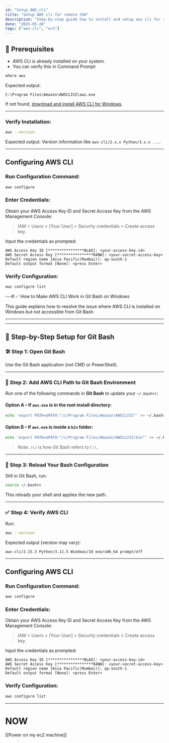 ```yaml
---
id: "Setup_AWS_cli"
title: "Setup AWS cli for remote SSH"
description: "Step-by-step guide how to install and setup aws cli for remote ssh"
date: "2025-05-20"
tags: ["aws-cli", "ec2"]
---
```


## 🧾 Prerequisites

- AWS CLI is already installed on your system.
- You can verify this in Command Prompt:

```cmd
where aws
```

Expected output:

```
C:\Program Files\Amazon\AWSCLIV2\aws.exe
```

If not found, [download and install AWS CLI for Windows](https://docs.aws.amazon.com/cli/latest/userguide/install-cliv2-windows.html).

---

### Verify Installation:

```bash
aws --version
```

Expected output: Version information like `aws-cli/2.x.x Python/3.x.x ...`.

---

## Configuring AWS CLI

### Run Configuration Command:

```bash
aws configure
```

### Enter Credentials:

Obtain your AWS Access Key ID and Secret Access Key from the AWS Management Console:

> IAM > Users > [Your User] > Security credentials > Create access key.

Input the credentials as prompted:

```text
AWS Access Key ID [****************NLAO]: <your-access-key-id>
AWS Secret Access Key [****************R4NW]: <your-secret-access-key>
Default region name [Asia Pacific(Mumbai)]: ap-south-1
Default output format [None]: <press Enter>
```

### Verify Configuration:

```bash
aws configure list
```

---# ✅ How to Make AWS CLI Work in Git Bash on Windows

This guide explains how to resolve the issue where AWS CLI is installed on Windows but not accessible from Git Bash.

---

---

## 🧰 Step-by-Step Setup for Git Bash

### 🛠️ Step 1: Open Git Bash

Use the Git Bash application (not CMD or PowerShell).

---

### 📝 Step 2: Add AWS CLI Path to Git Bash Environment

Run one of the following commands in **Git Bash** to update your `~/.bashrc`:

#### Option A – If `aws.exe` is in the root install directory:

```bash
echo 'export PATH=$PATH:"/c/Program Files/Amazon/AWSCLIV2"' >> ~/.bashrc
```

#### Option B – If `aws.exe` is inside a `bin` folder:

```bash
echo 'export PATH=$PATH:"/c/Program Files/Amazon/AWSCLIV2/bin"' >> ~/.bashrc
```

> Note: `/c/` is how Git Bash refers to `C:\`.

---

### 🔄 Step 3: Reload Your Bash Configuration

Still in Git Bash, run:

```bash
source ~/.bashrc
```

This reloads your shell and applies the new path.

---

### ✅ Step 4: Verify AWS CLI

Run:

```bash
aws --version
```

Expected output (version may vary):

```
aws-cli/2.15.3 Python/3.11.5 Windows/10 exe/x86_64 prompt/off
```

---

## Configuring AWS CLI

### Run Configuration Command:

```bash
aws configure
```

### Enter Credentials:

Obtain your AWS Access Key ID and Secret Access Key from the AWS Management Console:

> IAM > Users > [Your User] > Security credentials > Create access key.

Input the credentials as prompted:

```text
AWS Access Key ID [****************NLAO]: <your-access-key-id>
AWS Secret Access Key [****************R4NW]: <your-secret-access-key>
Default region name [Asia Pacific(Mumbai)]: ap-south-1
Default output format [None]: <press Enter>
```

### Verify Configuration:

```bash
aws configure list
```

---

# NOW

[[Power on my ec2 machine]]
